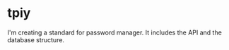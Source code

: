 # tpiy
I'm creating a standard for password manager. It includes the API and the database structure.
